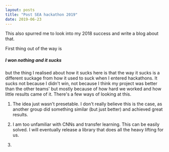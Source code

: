 ```yaml
---
layout: posts
title: "Post SEA hackathon 2019"
date: 2019-06-23
---
```


This also spurred me to look into my 2018 success and write a blog about that.

First thing out of the way is

##### I won nothing and it sucks

but the thing I realised about how it sucks here is that the way it sucks is a different suckage from how it used to suck when I entered hackathons. It sucks not because I didn't win, not because I think my project was better than the other teams' but mostly because of how hard we worked and how little results came of it. There's a few ways of looking at this.

1. The idea just wasn't presetable. I don't really believe this is the case, as another group did something similar (but just better) and achieved great results.

2. I am too unfamiliar with CNNs and transfer learning. This can be easily solved. I will eventually release a library that does all the heavy lifting for us.

3.